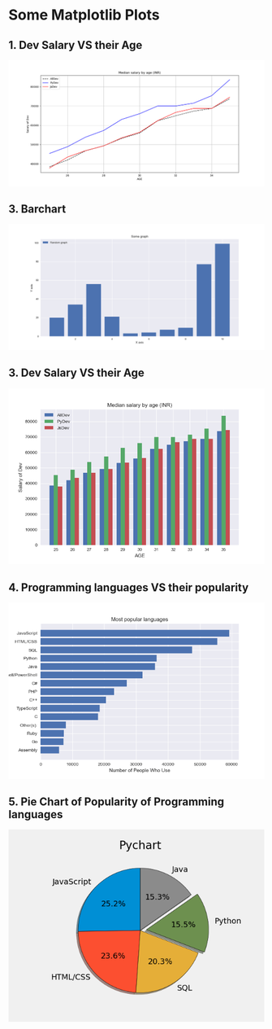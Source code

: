 # Some Matplotlib Plots

  ## 1. Dev Salary VS their Age
  <p align="center">
   <img src="1plot.png">
  </p>
  
 ## 3. Barchart
 <p align="center">
  <img src="Bar1.png">
</p>

## 3. Dev Salary VS their Age
<p align="center">
  <img src="Bar2.png">
</p>
  
 ## 4. Programming languages VS their popularity
  <p align="center">
    <img src="2.Barchart.png">
  </p>
  
## 5. Pie Chart of Popularity of Programming languages
<p align="center">
    <img src="PieChart.png">
  </p>
